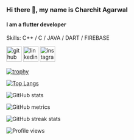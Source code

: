 <!--
**charchit-agarwal/charchit-agarwal** is a ✨ _special_ ✨ repository because its `README.md` (this file) appears on your GitHub profile.

Here are some ideas to get you started:

- 🔭 I’m currently working on ...
- 🌱 I’m currently learning ...
- 👯 I’m looking to collaborate on ...
- 🤔 I’m looking for help with ...
- 💬 Ask me about ...
- 📫 How to reach me: ...
- 😄 Pronouns: ...
- ⚡ Fun fact: ...
-->

### Hi there 👋, my name is Charchit Agarwal
#### I am a flutter developer

Skills: C++ / C / JAVA / DART / FIREBASE



[<img src='https://cdn.jsdelivr.net/npm/simple-icons@3.0.1/icons/github.svg' alt='github' height='40'>](https://github.com/charchit-agarwal)  [<img src='https://cdn.jsdelivr.net/npm/simple-icons@3.0.1/icons/linkedin.svg' alt='linkedin' height='40'>](https://www.linkedin.com/in/charchit-agarwal-a8161520b/)  [<img src='https://cdn.jsdelivr.net/npm/simple-icons@3.0.1/icons/instagram.svg' alt='instagram' height='40'>](https://www.instagram.com/charchit_agarwal_/)  

[![trophy](https://github-profile-trophy.vercel.app/?username=charchit-agarwal)](https://github.com/ryo-ma/github-profile-trophy)

[![Top Langs](https://github-readme-stats.vercel.app/api/top-langs/?username=charchit-agarwal)](https://github.com/anuraghazra/github-readme-stats)

![GitHub stats](https://github-readme-stats.vercel.app/api?username=charchit-agarwal&show_icons=true&count_private=true)  

![GitHub metrics](https://metrics.lecoq.io/charchit-agarwal)  

![GitHub streak stats](https://github-readme-streak-stats.herokuapp.com/?user=charchit-agarwal)  

![Profile views](https://gpvc.arturio.dev/charchit-agarwal)  
